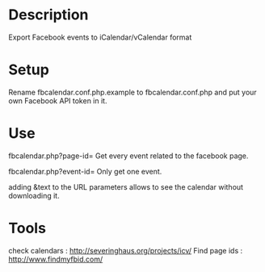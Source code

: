 # Description
Export Facebook events to iCalendar/vCalendar format

# Setup	
Rename fbcalendar.conf.php.example to fbcalendar.conf.php and put your 
own Facebook API token in it.

# Use
fbcalendar.php?page-id=<facebook page id>
Get every event related to the facebook page.

fbcalendar.php?event-id=<facebook event id>
Only get one event.

adding &text to the URL parameters allows to see the calendar without downloading it.

# Tools
check calendars : http://severinghaus.org/projects/icv/
Find page ids : http://www.findmyfbid.com/
